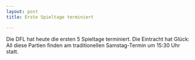```yaml
---
layout: post
title: Erste Spieltage terminiert

---
```


Die DFL hat heute die ersten 5 Spieltage terminiert. Die Eintracht hat Glück: All diese Partien finden am traditionellen Samstag-Termin um 15:30 Uhr statt. 


